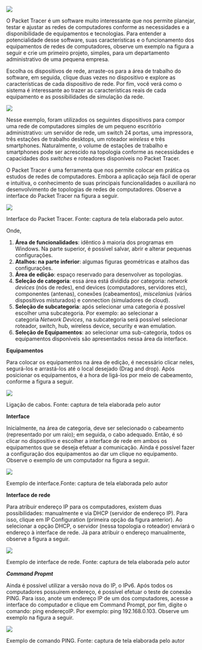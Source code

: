 [![](https://ampli-images.s3.amazonaws.com/production/760562c1-9a3b-4146-a338-a8f2fa54fb5a/original)](https://ampli-images.s3.amazonaws.com/production/760562c1-9a3b-4146-a338-a8f2fa54fb5a/original)

O Packet Tracer é um software muito interessante que nos permite planejar, testar e ajustar as redes de computadores conforme as necessidades e a disponibilidade de equipamentos e tecnologias. Para entender a potencialidade desse software, suas características e o funcionamento dos equipamentos de redes de computadores, observe um exemplo na figura a seguir e crie um primeiro projeto, simples, para um departamento administrativo de uma pequena empresa.

Escolha os dispositivos de rede, arraste-os para a área de trabalho do software, em seguida, clique duas vezes no dispositivo e explore as características de cada dispositivo de rede. Por fim, você verá como o sistema é interessante ao trazer as características reais de cada equipamento e as possibilidades de simulação da rede.

[![](https://ampli-images.s3.amazonaws.com/production/0f4ba278-f0e2-40df-ba9a-e3e3272c65bd/original)](https://ampli-images.s3.amazonaws.com/production/0f4ba278-f0e2-40df-ba9a-e3e3272c65bd/original)

Nesse exemplo, foram utilizados os seguintes dispositivos para compor uma rede de computadores simples de um pequeno escritório administrativo: um servidor de rede, um switch 24 portas, uma impressora, três estações de trabalho desktops, um roteador _wireless_ e três smartphones. Naturalmente, o volume de estações de trabalho e smartphones pode ser acrescido na topologia conforme as necessidades e capacidades dos _switches_ e roteadores disponíveis no Packet Tracer.

O Packet Tracer é uma ferramenta que nos permite colocar em prática os estudos de redes de computadores. Embora a aplicação seja fácil de operar e intuitiva, o conhecimento de suas principais funcionalidades o auxiliará no desenvolvimento de topologias de redes de computadores. Observe a interface do Packet Tracer na figura a seguir.

[![](https://ampli-images.s3.amazonaws.com/production/6d3062d6-ce11-4bc2-b366-9ac2bb58b390/original)](https://ampli-images.s3.amazonaws.com/production/6d3062d6-ce11-4bc2-b366-9ac2bb58b390/original)

Interface do Packet Tracer. Fonte: captura de tela elaborada pelo autor.

Onde,

1. **Área de funcionalidades**: idêntico à maioria dos programas em Windows. Na parte superior, é possível salvar, abrir e alterar pequenas configurações.
2. **Atalhos: na parte inferior**: algumas figuras geométricas e atalhos das configurações.
3. **Área de edição**: espaço reservado para desenvolver as topologias.
4. **Seleção de categoria**: essa área está dividida por categoria: _network devices_ (nós de redes), end devices (computadores, servidores etc), componentes (antenas), conexões (cabeamentos), _miscelanius_ (vários dispositivos misturados) e connection (simuladores de cloud).
5. **Seleção de subcategoria**: após selecionar uma categoria é possível escolher uma subcategoria. Por exemplo: ao selecionar a categoria _Network Devices_, na subcategoria será possível selecionar roteador, switch, hub, wireless device, security e wan emulation.
6. **Seleção de Equipamentos**: ao selecionar uma sub-categoria, todos os equipamentos disponíveis são apresentados nessa área da interface.

**Equipamentos**

Para colocar os equipamentos na área de edição, é necessário clicar neles, segurá-los e arrastá-los até o local desejado (Drag and drop). Após posicionar os equipamentos, é a hora de ligá-los por meio de cabeamento, conforme a figura a seguir.

[![](https://ampli-images.s3.amazonaws.com/production/96e4afe0-5bb9-495f-8cdd-5419644abaee/original)](https://ampli-images.s3.amazonaws.com/production/96e4afe0-5bb9-495f-8cdd-5419644abaee/original)

Ligação de cabos. Fonte: captura de tela elaborada pelo autor

**Interface**

Inicialmente, na área de categoria, deve ser selecionado o cabeamento (representado por um raio); em seguida, o cabo adequado. Então, é só clicar no dispositivo e escolher a interface de rede em ambos os equipamentos que se deseja efetuar a comunicação. Ainda é possível fazer a configuração dos equipamentos ao dar um clique no equipamento. Observe o exemplo de um computador na figura a seguir.

[![](https://ampli-images.s3.amazonaws.com/production/9f7072a8-407d-4b45-8039-d32959f8743e/original)](https://ampli-images.s3.amazonaws.com/production/9f7072a8-407d-4b45-8039-d32959f8743e/original)

Exemplo de interface.Fonte: captura de tela elaborada pelo autor

**Interface de rede**

Para atribuir endereço IP para os computadores, existem duas possibilidades: manualmente e via DHCP (servidor de endereço IP). Para isso, clique em IP Configuration (primeira opção da figura anterior). Ao selecionar a opção DHCP, o servidor (nessa topologia o roteador) enviará o endereço à interface de rede. Já para atribuir o endereço manualmente, observe a figura a seguir.

[![](https://ampli-images.s3.amazonaws.com/production/7ce4f249-2837-4f27-93a3-af0f6799a021/original)](https://ampli-images.s3.amazonaws.com/production/7ce4f249-2837-4f27-93a3-af0f6799a021/original)

Exemplo de interface de rede. Fonte: captura de tela elaborada pelo autor

_**Command Propmt**_

Ainda é possível utilizar a versão nova do IP, o IPv6. Após todos os computadores possuírem endereço, é possível efetuar o teste de conexão PING. Para isso, anote um endereço IP de um dos computadores, acesse a interface do computador e clique em Command Prompt, por fim, digite o comando: ping endereçoIP. Por exemplo: ping 192.168.0.103. Observe um exemplo na figura a seguir.

[![](https://ampli-images.s3.amazonaws.com/production/fb1ff05a-9526-4a0b-bc2d-5ec4f96eff28/original)](https://ampli-images.s3.amazonaws.com/production/fb1ff05a-9526-4a0b-bc2d-5ec4f96eff28/original)

Exemplo de comando PING. Fonte: captura de tela elaborada pelo autor